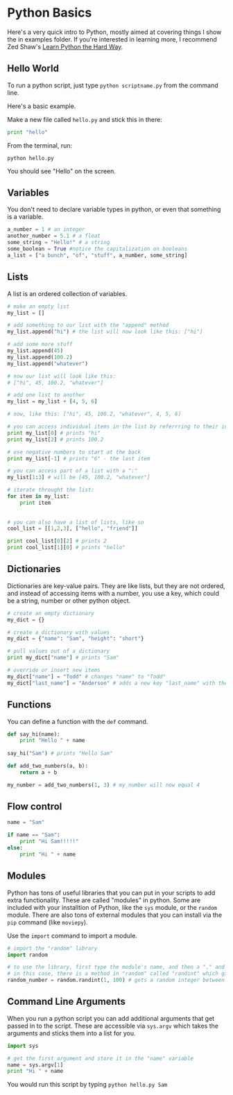 # Python Basics

Here's a very quick intro to Python, mostly aimed at covering things I show the in examples folder. If you're interested in learning more, I recommend Zed Shaw's [Learn Python the Hard Way](https://learnpythonthehardway.org/book/).

## Hello World

To run a python script, just type ```python scriptname.py``` from the command line.

Here's a basic example.

Make a new file called ```hello.py``` and stick this in there:

```python
print "hello"
```

From the terminal, run:

```
python hello.py
```

You should see "Hello" on the screen.

## Variables

You don't need to declare variable types in python, or even that something is a variable.

```python
a_number = 1 # an integer
another_number = 5.1 # a float
some_string = "Hello!" # a string
some_boolean = True #notice the capitalization on booleans
a_list = ["a bunch", "of", "stuff", a_number, some_string]
```


## Lists

A list is an ordered collection of variables.

```python
# make an empty list
my_list = []

# add something to our list with the "append" method
my_list.append("hi") # the list will now look like this: ["hi"]

# add some more stuff
my_list.append(45)
my_list.append(100.2)
my_list.append("whatever")

# now our list will look like this:
# ["hi", 45, 100.2, "whatever"]

# add one list to another
my_list = my_list + [4, 5, 6]

# now, like this: ["hi", 45, 100.2, "whatever", 4, 5, 6]

# you can access individual items in the list by referrring to their index value
print my_list[0] # prints "hi"
print my_list[2] # prints 100.2

# use negative numbers to start at the back
print my_list[-1] # prints "6" - the last item

# you can access part of a list with a ":"
my_list[1:3] # will be [45, 100.2, "whatever"]

# iterate throught the list:
for item in my_list:
	print item
	
	
# you can also have a list of lists, like so
cool_list = [[1,2,3], ["hello", "friend"]]

print cool_list[0][2] # prints 2
print cool_list[1][0] # prints "hello"
```

## Dictionaries

Dictionaries are key-value pairs. They are like lists, but they are not ordered, and instead of accessing items with a number, you use a key, which could be a string, number or other python object.

```python
# create an empty dictionary
my_dict = {}

# create a dictionary with values
my_dict = {"name": "Sam", "height": "short"}

# pull values out of a dictionary
print my_dict["name"] # prints "Sam"

# override or insert new items
my_dict["name"] = "Todd" # changes "name" to "Todd"
my_dict["last_name"] = "Anderson" # adds a new key "last_name" with the value "Anderson"
```

## Functions

You can define a function with the ```def``` command.

```python
def say_hi(name):
    print "Hello " + name
    
say_hi("Sam") # prints "Hello Sam"

def add_two_numbers(a, b):
    return a + b

my_number = add_two_numbers(1, 3) # my_number will now equal 4
```

## Flow control

```python
name = "Sam"

if name == "Sam":
	print "Hi Sam!!!!!"
else:
	print "Hi " + name
```


## Modules
Python has tons of useful libraries that you can put in your scripts to add extra functionality. These are called "modules" in python. Some are included with your installtion of Python, like the ```sys``` module, or the ```random``` module. There are also tons of external modules that you can install via the ```pip``` command (like ```moviepy```).

Use the ```import``` command to import a module.

```python
# import the "random" library
import random

# to use the library, first type the module's name, and then a "." and then the method you want to use
# in this case, there is a method in "random" called "randint" which gives us a random integer
random_number = random.randint(1, 100) # gets a random integer between 1 and 100)

```

## Command Line Arguments

When you run a python script you can add additional arguments that get passed in to the script. These are accessible via  ```sys.argv``` which takes the arguments and sticks them into a list for you.

```python
import sys

# get the first argument and store it in the "name" variable
name = sys.argv[1]
print "Hi " + name
```

You would run this script by typing ```python hello.py Sam```
